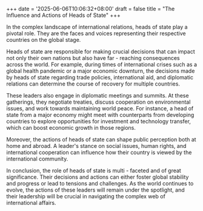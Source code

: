 +++
date = '2025-06-06T10:06:32+08:00'
draft = false
title = "The Influence and Actions of Heads of State"
+++

In the complex landscape of international relations, heads of state play a pivotal role. They are the faces and voices representing their respective countries on the global stage. 

Heads of state are responsible for making crucial decisions that can impact not only their own nations but also have far - reaching consequences across the world. For example, during times of international crises such as a global health pandemic or a major economic downturn, the decisions made by heads of state regarding trade policies, international aid, and diplomatic relations can determine the course of recovery for multiple countries. 

These leaders also engage in diplomatic meetings and summits. At these gatherings, they negotiate treaties, discuss cooperation on environmental issues, and work towards maintaining world peace. For instance, a head of state from a major economy might meet with counterparts from developing countries to explore opportunities for investment and technology transfer, which can boost economic growth in those regions. 

Moreover, the actions of heads of state can shape public perception both at home and abroad. A leader's stance on social issues, human rights, and international cooperation can influence how their country is viewed by the international community. 

In conclusion, the role of heads of state is multi - faceted and of great significance. Their decisions and actions can either foster global stability and progress or lead to tensions and challenges. As the world continues to evolve, the actions of these leaders will remain under the spotlight, and their leadership will be crucial in navigating the complex web of international affairs.